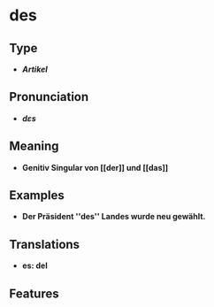 # des 
## Type 
- _**Artikel**_ 
## Pronunciation 
- _**dɛs**_ 
## Meaning 
- **Genitiv Singular von [[der]] und [[das]]** 
## Examples 
- **Der Präsident ''des'' Landes wurde neu gewählt.** 
## Translations 
- **es: del** 
## Features 

